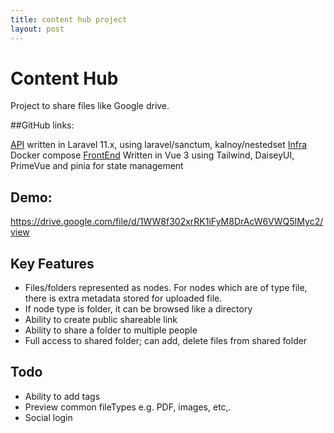 ```yaml
---
title: content hub project
layout: post
---
```


# Content Hub

Project to share files like Google drive.

##GitHub links:

[API](https://github.com/vishwakarma09/content_hub_api) written in Laravel 11.x, using laravel/sanctum, kalnoy/nestedset
[Infra](https://github.com/vishwakarma09/content_hub_infra) Docker compose
[FrontEnd](https://github.com/vishwakarma09/content_hub_frontend) Written in Vue 3 using Tailwind, DaiseyUI, PrimeVue and pinia for state management

## Demo:
https://drive.google.com/file/d/1WW8f302xrRK1iFyM8DrAcW6VWQ5IMyc2/view

## Key Features
- Files/folders represented as nodes. For nodes which are of type file, there is extra metadata stored for uploaded file.
- If node type is folder, it can be browsed like a directory
- Ability to create public shareable link
- Ability to share a folder to multiple people
- Full access to shared folder; can add, delete files from shared folder

## Todo
- Ability to add tags
- Preview common fileTypes e.g. PDF, images, etc,.
- Social login
